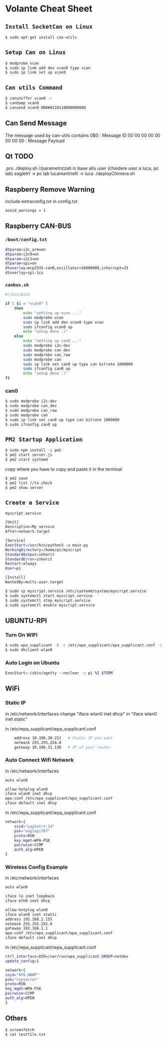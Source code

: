 # Volante Cheat Sheet

## `Install SocketCan on Linux`

```bash
$ sudo apt-get install can-utils
```

## `Setup Can on Linux`

```bash
$ modprobe vcan
$ sudo ip link add dev vcan0 type vcan
$ sudo ip link set up vcan0
```

## `Can utils Command`

```bash
$ cansniffer vcan0 -c
$ candump vcan0 
$ cansend vcan0 0B0#0110110000000000
```

## Can Send Message

The message used by can-utils contains
0B0 : Message ID
00 00 00 00 00 00 00 00 : Message Payload 

## Qt TODO

.pro
./deploy.sh //parametrizzati in base allo user (chiedere user a luca, pc lab) eagletrt -> pc lab      lucamartinelli -> luca
./deployChimera.sh

## Raspberry Remove Warning

include extraconfig.txt in config.txt

```bash
avoid_warnings = 1
```


## Raspberry CAN-BUS

### `/boot/config.txt`
```bash
dtparam=i2c_arm=on
dtparam=i2c0=on
dtparam=i2c1=on
dtparam=spi=on
dtoverlay=mcp2515-can0,oscillator=16000000,interrupt=25
dtoverlay=spi-1cs
```
### `canbus.sh`

```bash
#!/bin/bash

if [ $1 = "vcan0" ]
    then
        echo "setting up vcan ..."
        sudo modprobe vcan
        sudo ip link add dev vcan0 type vcan
        sudo ifconfig vcan0 up
        echo "setup done :)"
    else
        echo "setting up can0 ..."
        sudo modprobe i2c-dev
        sudo modprobe can_dev
        sudo modprobe can_raw
        sudo modprobe can
        sudo ip link set can0 up type can bitrate 1000000
        sudo ifconfig can0 up
        echo "setup done :)"
fi
```
### can0


```bash
$ sudo modprobe i2c-dev
$ sudo modprobe can_dev
$ sudo modprobe can_raw
$ sudo modprobe can
$ sudo ip link set can0 up type can bitrate 1000000
$ sudo ifconfig can0 up
```

## `PM2 Startup Application`

```bash
$ sudo npm install -g pm2
$ pm2 start server.js
$ pm2 start systemd
```

copy where you have to copy and paste it in the terminal

```bash
$ pm2 save
$ pm2 list //to check
$ pm2 show server
```
## `Create a Service`

`myscript.service`

```bash
[Unit]
Description=My service
After=network.target

[Service]
ExecStart=/usr/bin/python3 -u main.py
WorkingDirectory=/home/pi/myscript
StandardOutput=inherit
StandardError=inherit
Restart=always
User=pi

[Install]
WantedBy=multi-user.target
```

```bash
$ sudo cp myscript.service /etc/systemd/system/myscript.service
$ sudo systemctl start myscript.service
$ sudo systemctl stop myscript.service
$ sudo systemctl enable myscript.service
```

## UBUNTU-RPI

### Turn On WIFI 

```bash
$ sudo wpa_supplicant -B -c /etc/wpa_supplicant/wpa_supplicant.conf -i wlan0
$ sudo dhclient wlan0
```

### Auto Login on Ubuntu

```bash
ExecStart=-/sbin/agetty --noclear -a pi %I $TERM
```

## WiFi

### Static IP

in /etc/network/interfaces
change "iface wlan0 inet dhcp" in "iface wlan0 inet static"

in /etc/wpa_supplicant/wpa_supplicant.conf

```bash
    address 10.196.30.211   # Static IP you want 
    netmask 255.255.254.0 
    gateway 10.196.31.130   # IP of your router
```

### Auto Connect Wifi Network

in /etc/network/interfaces

```bash
auto wlan0

allow-hotplug wlan0
iface wlan0 inet dhcp
wpa-conf /etc/wpa_supplicant/wpa_supplicant.conf
iface default inet dhcp
```

in /etc/wpa_supplicant/wpa_supplicant.conf

```bash
network={
    ssid="eagletrt-24"
    psk="eaglepiTRT"
    proto=RSN
    key_mgmt=WPA-PSK
    pairwise=CCMP
    auth_alg=OPEN
}
```

### Wireless Config Example

in /etc/network/interfaces

```bash
auto wlan0

iface lo inet loopback
iface eth0 inet dhcp

allow-hotplug wlan0
iface wlan0 inet static
address 192.168.1.155
netmask 255.255.255.0
gateway 192.168.1.1
wpa-conf /etc/wpa_supplicant/wpa_supplicant.conf
iface default inet dhcp
```

in /etc/wpa_supplicant/wpa_supplicant.conf

```bash
ctrl_interface=DIR=/var/run/wpa_supplicant GROUP=netdev
update_config=1

network={
ssid="NYO_WWWP"
psk="topsecret"
proto=RSN
key_mgmt=WPA-PSK
pairwise=CCMP
auth_alg=OPEN
}
```


## Others
```bash
$ screenfetch
$ cat textfile.txt
```

